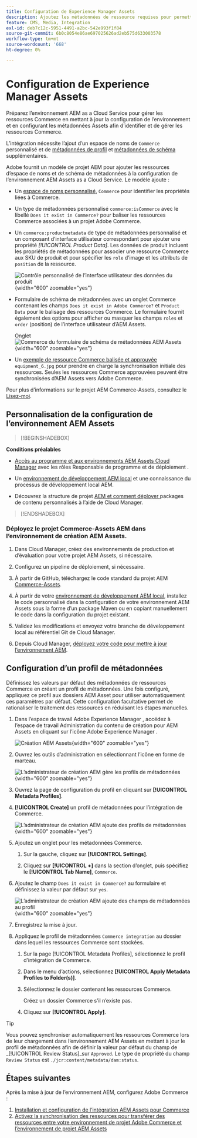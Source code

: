 ```yaml
---
title: Configuration de Experience Manager Assets
description: Ajoutez les métadonnées de ressource requises pour permettre à l’intégration d’AEM Assets pour Commerce de synchroniser les ressources entre les projets Adobe Commerce et Experience Manager Assets.
feature: CMS, Media, Integration
exl-id: deb7c12c-5951-4491-a2bc-542e993f1f84
source-git-commit: 6b0c8054e86ae697025626ad2eb575d633003578
workflow-type: tm+mt
source-wordcount: '668'
ht-degree: 0%

---
```


# Configuration de Experience Manager Assets

Préparez l’environnement AEM as a Cloud Service pour gérer les ressources Commerce en mettant à jour la configuration de l’environnement et en configurant les métadonnées Assets afin d’identifier et de gérer les ressources Commerce.

L’intégration nécessite l’ajout d’un espace de noms de `Commerce` personnalisé et de [métadonnées de profil](https://experienceleague.adobe.com/en/docs/experience-manager-cloud-service/content/assets/manage/metadata-profiles) et [métadonnées de schéma](https://experienceleague.adobe.com/en/docs/experience-manager-cloud-service/content/assets/manage/metadata-schemas) supplémentaires.

Adobe fournit un modèle de projet AEM pour ajouter les ressources d’espace de noms et de schéma de métadonnées à la configuration de l’environnement AEM Assets as a Cloud Service. Le modèle ajoute :

- Un [espace de noms personnalisé](https://github.com/ankumalh/assets-commerce/blob/main/ui.config/jcr_root/apps/commerce/config/org.apache.sling.jcr.repoinit.RepositoryInitializer~commerce-namespaces.cfg.json), `Commerce` pour identifier les propriétés liées à Commerce.

- Un type de métadonnées personnalisé `commerce:isCommerce` avec le libellé `Does it exist in Commerce?` pour baliser les ressources Commerce associées à un projet Adobe Commerce.

- Un `commerce:productmetadata` de type de métadonnées personnalisé et un composant d’interface utilisateur correspondant pour ajouter une propriété *[!UICONTROL Product Data]*. Les données de produit incluent les propriétés de métadonnées pour associer une ressource Commerce aux SKU de produit et pour spécifier les `role` d’image et les attributs de `position` de la ressource.

  ![Contrôle personnalisé de l’interface utilisateur des données du produit](./assets/aem-commerce-sku-metadata-fields-from-template.png){width="600" zoomable="yes"}

- Formulaire de schéma de métadonnées avec un onglet Commerce contenant les champs `Does it exist in Adobe Commerce?` et `Product Data` pour le balisage des ressources Commerce. Le formulaire fournit également des options pour afficher ou masquer les champs `roles` et `order` (position) de l’interface utilisateur d’AEM Assets.

  Onglet ![Commerce du formulaire de schéma de métadonnées AEM Assets](./assets/assets-configure-metadata-schema-form-editor.png){width="600" zoomable="yes"}

- Un [exemple de ressource Commerce balisée et approuvée](https://github.com/ankumalh/assets-commerce/blob/main/ui.content/src/main/content/jcr_root/content/dam/wknd/en/activities/hiking/equipment_6.jpg/.content.xml) `equipment_6.jpg` pour prendre en charge la synchronisation initiale des ressources. Seules les ressources Commerce approuvées peuvent être synchronisées d’AEM Assets vers Adobe Commerce.

Pour plus d’informations sur le projet AEM Commerce-Assets, consultez le [Lisez-moi](https://github.com/ankumalh/assets-commerce).

## Personnalisation de la configuration de l’environnement AEM Assets

>[!BEGINSHADEBOX]

**Conditions préalables**

- [Accès au programme et aux environnements AEM Assets Cloud Manager](https://experienceleague.adobe.com/en/docs/experience-manager-cloud-service/content/onboarding/journey/cloud-manager#access-sysadmin-bo) avec les rôles Responsable de programme et de déploiement .

- Un [environnement de développement AEM local](https://experienceleague.adobe.com/en/docs/experience-manager-learn/cloud-service/local-development-environment-set-up/overview) et une connaissance du processus de développement local AEM.

- Découvrez la structure de projet [AEM et comment déployer ](https://experienceleague.adobe.com/fr/docs/experience-manager-cloud-service/content/implementing/developing/aem-project-content-package-structure) packages de contenu personnalisés à l’aide de Cloud Manager.

>[!ENDSHADEBOX]

### Déployez le projet Commerce-Assets AEM dans l’environnement de création AEM Assets.

1. Dans Cloud Manager, créez des environnements de production et d’évaluation pour votre projet AEM Assets, si nécessaire.

1. Configurez un pipeline de déploiement, si nécessaire.

1. À partir de GitHub, téléchargez le code standard du projet AEM [Commerce-Assets](https://github.com/ankumalh/assets-commerce).

1. À partir de votre [environnement de développement AEM local](https://experienceleague.adobe.com/en/docs/experience-manager-learn/cloud-service/local-development-environment-set-up/overview), installez le code personnalisé dans la configuration de votre environnement AEM Assets sous la forme d’un package Maven ou en copiant manuellement le code dans la configuration du projet existant.

1. Validez les modifications et envoyez votre branche de développement local au référentiel Git de Cloud Manager.

1. Depuis Cloud Manager, [déployez votre code pour mettre à jour l’environnement AEM](https://experienceleague.adobe.com/en/docs/experience-manager-cloud-service/content/implementing/using-cloud-manager/deploy-code#deploying-code-with-cloud-manager).

## Configuration d’un profil de métadonnées

Définissez les valeurs par défaut des métadonnées de ressources Commerce en créant un profil de métadonnées. Une fois configuré, appliquez ce profil aux dossiers AEM Asset pour utiliser automatiquement ces paramètres par défaut. Cette configuration facultative permet de rationaliser le traitement des ressources en réduisant les étapes manuelles.

1. Dans l’espace de travail Adobe Experience Manager , accédez à l’espace de travail Administration du contenu de création pour AEM Assets en cliquant sur l’icône Adobe Experience Manager .

   ![Création AEM Assets](./assets/aem-assets-authoring.png){width="600" zoomable="yes"}

1. Ouvrez les outils d’administration en sélectionnant l’icône en forme de marteau.

   ![L’administrateur de création AEM gère les profils de métadonnées](./assets/aem-manage-metadata-profiles.png){width="600" zoomable="yes"}

1. Ouvrez la page de configuration du profil en cliquant sur **[!UICONTROL Metadata Profiles]**.

1. **[!UICONTROL Create]** un profil de métadonnées pour l’intégration de Commerce.

   ![L’administrateur de création AEM ajoute des profils de métadonnées ](./assets/aem-create-metadata-profile.png){width="600" zoomable="yes"}

1. Ajoutez un onglet pour les métadonnées Commerce.

   1. Sur la gauche, cliquez sur **[!UICONTROL Settings]**.

   1. Cliquez sur **[!UICONTROL +]** dans la section d’onglet, puis spécifiez le **[!UICONTROL Tab Name]**, `Commerce`.

1. Ajoutez le champ `Does it exist in Commerce?` au formulaire et définissez la valeur par défaut sur `yes`.

   ![L’administrateur de création AEM ajoute des champs de métadonnées au profil](./assets/aem-edit-metadata-profile-fields.png){width="600" zoomable="yes"}

1. Enregistrez la mise à jour.

1. Appliquez le profil de métadonnées `Commerce integration` au dossier dans lequel les ressources Commerce sont stockées.

   1. Sur la page [!UICONTROL  Metadata Profiles], sélectionnez le profil d’intégration de Commerce.

   1. Dans le menu d’actions, sélectionnez **[!UICONTROL Apply Metadata Profiles to Folder(s)]**.

   1. Sélectionnez le dossier contenant les ressources Commerce.

      Créez un dossier Commerce s’il n’existe pas.

   1. Cliquez sur **[!UICONTROL Apply]**.

>[!TIP]
>
>Vous pouvez synchroniser automatiquement les ressources Commerce lors de leur chargement dans l’environnement AEM Assets en mettant à jour le profil de métadonnées afin de définir la valeur par défaut du champ de _[!UICONTROL Review Status]_sur `Approved`. Le type de propriété du champ `Review Status` est `./jcr:content/metadata/dam:status`.


## Étapes suivantes

Après la mise à jour de l’environnement AEM, configurez Adobe Commerce :

1. [Installation et configuration de l’intégration AEM Assets pour Commerce](aem-assets-configure-commerce.md)
2. [Activez la synchronisation des ressources pour transférer des ressources entre votre environnement de projet Adobe Commerce et l’environnement de projet AEM Assets](aem-assets-setup-synchronization.md)
